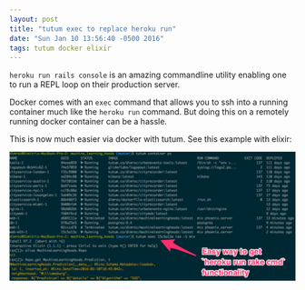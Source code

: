 ```yaml
---
layout: post
title: "tutum exec to replace heroku run"
date: "Sun Jan 10 13:56:40 -0500 2016"
tags: tutum docker elixir
---
```


`heroku run rails console` is an amazing commandline utility enabling one to run a REPL loop on their production server.

Docker comes with an `exec` command that allows you to ssh into a running container much like the `heroku run` command.
But doing this on a remotely running docker container can be a hassle.

This is now much easier via docker with tutum. See this example with elixir:

![Tutum Exec](/public/images/tutumExec.jpg)

